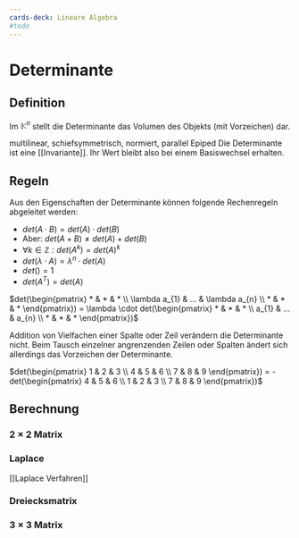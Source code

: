 ```yaml
---
cards-deck: Lineare Algebra
#todo
---
```


# Determinante

## Definition
Im $\mathbb{K}^n$ stellt die Determinante das Volumen des Objekts (mit Vorzeichen) dar.

multilinear, schiefsymmetrisch, normiert, parallel Epiped
Die Determinante ist eine [[Invariante]]. Ihr Wert bleibt also bei einem Basiswechsel erhalten.


## Regeln
Aus den Eigenschaften der Determinante können folgende Rechenregeln abgeleitet werden:
- $det(A \cdot B) = det(A) \cdot det(B)$
- Aber: $det(A+B) \neq det(A) + det(B)$
- $\forall k \in \mathbb{Z}: det(A^k) = det(A)^k$
- $det(\lambda \cdot A) = \lambda^n \cdot det(A)$
- $det()=1$
- $det(A^T) = det(A)$

$det(\begin{pmatrix} * & * & * \\ \lambda a_{1} & ... & \lambda a_{n} \\ * & * & * \end{pmatrix}) = \lambda \cdot det(\begin{pmatrix} * & * & * \\ a_{1} & ... & a_{n} \\ * & * & * \end{pmatrix})$

Addition von Vielfachen einer Spalte oder Zeil verändern die Determinante nicht. Beim Tausch einzelner angrenzenden Zeilen oder Spalten ändert sich allerdings das Vorzeichen der Determinante.

$det(\begin{pmatrix} 1 & 2 & 3 \\ 4 & 5 & 6 \\ 7 & 8 & 9 \end{pmatrix}) = -det(\begin{pmatrix} 4 & 5 & 6 \\ 1 & 2 & 3 \\ 7 & 8 & 9 \end{pmatrix})$


## Berechnung

### $2 \times 2$ Matrix

### Laplace
[[Laplace Verfahren]]

### Dreiecksmatrix

### $3 \times 3$ Matrix
